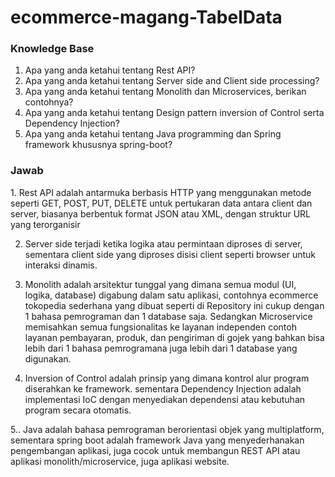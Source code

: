 # ecommerce-magang-TabelData

<h3>Knowledge Base</h3>

1. Apa yang anda ketahui tentang Rest API?
2. Apa yang anda ketahui tentang Server side and Client side processing?
3. Apa yang anda ketahui tentang Monolith dan Microservices, berikan contohnya?
4. Apa yang anda ketahui tentang Design pattern inversion of Control serta Dependency Injection?
5. Apa yang anda ketahui tentang Java programming dan Spring framework khususnya spring-boot?

<h3>Jawab</h3>
1. Rest API adalah antarmuka berbasis HTTP yang menggunakan metode seperti GET, POST, PUT, DELETE untuk pertukaran data antara client dan server, biasanya berbentuk format JSON atau XML, dengan struktur URL yang terorganisir

2. Server side terjadi ketika logika atau permintaan diproses di server, sementara client side yang diproses disisi client seperti browser untuk interaksi dinamis.

3. Monolith adalah arsitektur tunggal yang dimana semua modul (UI, logika, database) digabung dalam satu aplikasi, contohnya ecommerce tokopedia sederhana yang dibuat seperti di Repository ini cukup dengan 1 bahasa pemrograman dan 1 database saja. Sedangkan Microservice memisahkan semua fungsionalitas ke layanan independen contoh layanan pembayaran, produk, dan pengiriman di gojek yang bahkan bisa lebih dari 1 bahasa pemrogramana juga lebih dari 1 database yang digunakan. 

4. Inversion of Control adalah prinsip yang dimana kontrol alur program diserahkan ke framework. sementara Dependency Injection adalah implementasi IoC dengan menyediakan dependensi atau kebutuhan program secara otomatis.

5.. Java adalah bahasa pemrograman berorientasi objek yang multiplatform, sementara spring boot adalah framework Java yang menyederhanakan pengembangan aplikasi, juga cocok untuk membangun REST API atau aplikasi monolith/microservice, juga aplikasi website.
